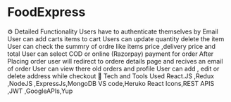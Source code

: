 # FoodExpress

⚙️ Detailed Functionality
Users have to authenticate themselves by Email
User can add carts items to cart
Users can update quantity delete the item
User can check the summry of ordre like items price ,delivery price and total
User can select COD or online (Razorpay) payment for order
After Placing order user will redirect to ordere details page and recives an email of order
User can view there old orders and profile
User can add , edit or delete address while checkout
🚀 Tech and Tools Used
React.JS ,Redux ,NodeJS ,ExpressJs,MongoDB
VS code,Heruko
React Icons,REST APIS ,JWT ,GoogleAPIs,Yup
